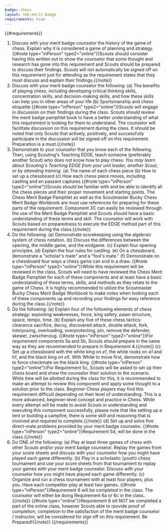 ```yaml
---
badge: chess
layout: smb-merit-badge
requirements: true
---
```


{{#requirements}}
1. Discuss with your merit badge counselor the history of the game of chess. Explain why it is considered a game of planning and strategy.
    {{#note type="inPerson" type2="online"}}Scouts should consider having this written out to show the counselor that some thought and research has gone into this requirement and Scouts should be prepared to discuss their findings. Scouts will not automatically be signed off on this requirement just for attending as the requirement states that they must discuss and explain their findings.{{/note}}
2. Discuss with your merit badge counselor the following:
    (a) The benefits of playing chess, including developing critical thinking skills, concentration skills, and decision-making skills, and how these skills can help you in other areas of your life
    (b) Sportsmanship and chess etiquette
    {{#note type="inPerson" type2="online"}}Scouts will engage in discussion on their findings during the class. Scouts should review the merit badge pamphlet book to have a better understanding of what this requirement is looking for them to understand. The counselor will facilitate discussion on this requirement during the class. It should be noted that only Scouts that actively, positively, and successfully participate in the discussion will be signed off on this requirement. Preparation is a must.{{/note}}
3. Demonstrate to your counselor that you know each of the following. Then, using Scouting's Teaching EDGE, teach someone (preferably another Scout) who does not know how to play chess:
    *You may learn about Scouting's Teaching EDGE from your unit leader, another Scout, or by attending training.*
    (a) The name of each chess piece
    (b) How to set up a chessboard
    (c) How each chess piece moves, including castling and en passant captures
    {{#note type="inPerson" type2="online"}}Scouts should be familiar with and be able to identify all the chess pieces and their proper movement and starting points. The Chess Merit Badge Pamphlet as well as the Scoutmaster Bucky Chess Merit Badge Workbook are must use references for preparing for these parts of the requirement. Component 3C can easily be reviewed through the use of the Merit Badge Pamphlet and Scouts should have a basic understanding of these terms and skill. The counselor will work with Scouts based on preparedness to execute the EDGE method part of this requirement during the class.{{/note}}
4. Do the following:
    (a) Demonstrate scorekeeping using the algebraic system of chess notation.
    (b) Discuss the differences between the opening, the middle game, and the endgame.
    (c) Explain four opening principles.
    (d) Explain the four rules for castling.
    (e) On a chessboard, demonstrate a "scholar's mate" and a "fool's mate."
    (f) Demonstrate on a chessboard four ways a chess game can end in a draw.
    {{#note type="inPerson" type2="online"}}While this requirement will be reviewed in the class, Scouts will need to have reviewed the Chess Merit Badge Pamphlet for each of these components and at least have a basic understanding of these terms, skills, and methods as they relate to the game of Chess. It is highly recommended to utilize the Scoutmaster Bucky Chess Merit Badge Workbook to make notes when looking each of these components up and recording your findings for easy reference during the class.{{/note}}
5. Do the following:
    (a) Explain four of the following elements of chess strategy: exploiting weaknesses, force, king safety, pawn structure, space, tempo, time.
    (b) Explain any five of these chess tactics: clearance sacrifice, decoy, discovered attack, double attack, fork, interposing, overloading, overprotecting, pin, remove the defender, skewer, zwischenzug.
        {{#note type="inPerson" type2="online"}}For requirement components 5a and 5b, Scouts should prepare in the same way as they are recommended to prepare in Requirement 4.{{/note}}
    (c) Set up a chessboard with the white king on *e1*, the white rooks on *a1* and *h1*, and the black king on *e5*. With White to move first, demonstrate how to force checkmate on the black king.
        {{#note type="inPerson" type2="online"}}For Requirement 5c, Scouts will be asked to set up their chess board and show the counselor their solution to the scenario. While time will be allotted during the class for this, it is recommended to make an attempt to review this component and apply some thought to a solution prior to the class. Beginner Chess players may find this requirement difficult depending on their level of understanding. This is a more advanced, beginner-level concept and practice in Chess. While every attempt will be made to assist Scouts in understanding and executing this component successfully, please note that like setting up a tent or building a campfire, there is some skill and reasoning that is involved and required to complete.{{/note}}
    (d) Set up and solve five direct-mate problems provided by your merit badge counselor.
        {{#note type="inPerson" type2="online"}}Requirement 5d, will be done in the class.{{/note}}
6. Do ONE of the following:
    (a) Play at least three games of chess with other Scouts and/or your merit badge counselor. Replay the games from your score sheets and discuss with your counselor how you might have played each game differently.
    (b) Play in a scholastic (youth) chess tournament and use your score sheets from that tournament to replay your games with your merit badge counselor. Discuss with your counselor how you might have played each game differently.
    (c) Organize and run a chess tournament with at least four players, plus you. Have each competitor play at least two games.
    {{#note type="inPerson"}}Requirement 6 will be completed in the class. The counselor will either be doing Requirement 6a or 6c in the class..{{/note}}
    {{#note type="online"}}Requirement 6 sill NOT be completed a part of the online class, however Scouts able to rpovide proof of completion, completion to the satisfaction of the merit badge counselor / instructor, will be considered for sign off on this requirement. Be Prepared!{{/note}}
{{/requirements}}
